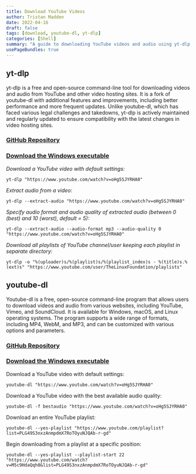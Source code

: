 ```yaml
---
title: Download YouTube Videos
author: Tristan Madden
date: 2022-04-16
draft: false
tags: [download, youtube-dl, yt-dlp]
categories: [Shell]
summary: "A guide to downloading YouTube videos and audio using yt-dlp and youtube-dl command-line tools, including various options for format selection and quality settings."
usePageBundles: true
---
```


<h2>yt-dlp</h2>
yt-dlp is a free and open-source command-line tool for downloading videos and audio from YouTube and other video hosting sites. It is a fork of youtube-dl with additional features and improvements, including better performance and more frequent updates. Unlike youtube-dl, which has faced various legal challenges and takedowns, yt-dlp is actively maintained and regularly updated to ensure compatibility with the latest changes in video hosting sites.
<h3><a href="https://github.com/yt-dlp/yt-dlp">GitHub Repository</a> </h3>
<h3><a href="https://github.com/yt-dlp/yt-dlp/releases/latest/download/yt-dlp.exe">Download the Windows executable</a></h3>

_Download a YouTube video with default settings:_
```CMD
yt-dlp "https://www.youtube.com/watch?v=oHg5SJYRHA0"
```
_Extract audio from a video:_
```
yt-dlp --extract-audio "https://www.youtube.com/watch?v=oHg5SJYRHA0"
```
_Specify audio format and audio quality of extracted audio (between 0 (best) and 10 (worst), default = 5):_
```CMD
yt-dlp --extract-audio --audio-format mp3 --audio-quality 0 "https://www.youtube.com/watch?v=oHg5SJYRHA0"
```
_Download all playlists of YouTube channel/user keeping each playlist in separate directory:_
```CMD
yt-dlp -o "%(uploader)s/%(playlist)s/%(playlist_index)s - %(title)s.%(ext)s" "https://www.youtube.com/user/TheLinuxFoundation/playlists"
```
<h2>youtube-dl</h2>
Youtube-dl is a free, open-source command-line program that allows users to download videos and audio from various websites, including YouTube, Vimeo, and SoundCloud. It is available for Windows, macOS, and Linux operating systems. The program supports a wide range of formats, including MP4, WebM, and MP3, and can be customized with various options and parameters.
<h3><a href="https://github.com/ytdl-org/youtube-dl">GitHub Repository</a> </h3>
<h3><a href="https://yt-dl.org/latest/youtube-dl.exe">Download the Windows executable</a></h3>

Download a YouTube video with default settings:

```CMD
youtube-dl "https://www.youtube.com/watch?v=oHg5SJYRHA0"
```

Download a YouTube video with the best available audio quality:

```CMD
youtube-dl -f bestaudio "https://www.youtube.com/watch?v=oHg5SJYRHA0"
```

Download an entire YouTube playlist:

```CMD
youtube-dl --yes-playlist "https://www.youtube.com/playlist?list=PLG49S3nxzAnmpdmX7RoTOyuNJQAb-r-gd"
```

Begin downloading from a playlist at a specific position:

```CMD
youtube-dl --yes-playlist --playlist-start 22 "https://www.youtube.com/watch?v=M5c9HdaQqh0&list=PLG49S3nxzAnmpdmX7RoTOyuNJQAb-r-gd"
```